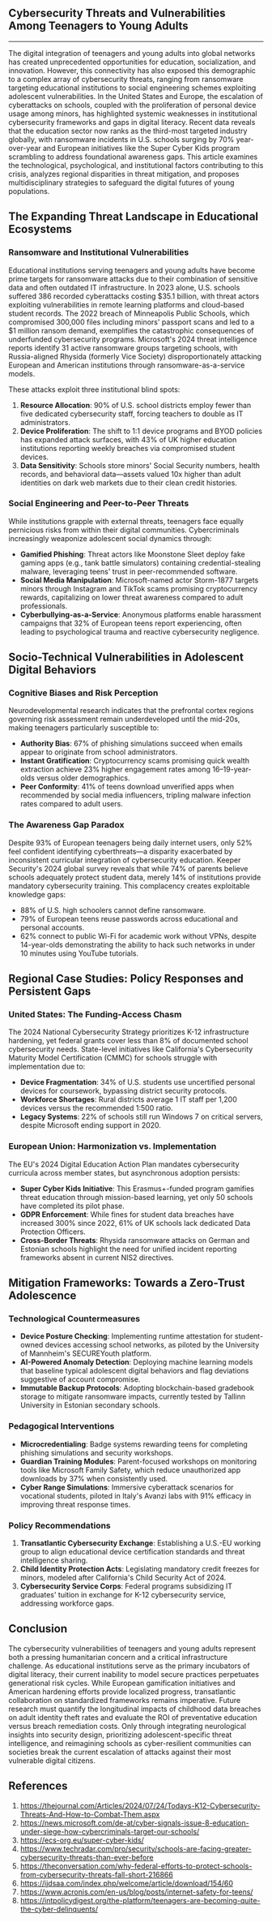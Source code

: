 ## Cybersecurity Threats and Vulnerabilities Among Teenagers to Young Adults
---

The digital integration of teenagers and young adults into global networks has created unprecedented opportunities for education, socialization, and innovation. However, this connectivity has also exposed this demographic to a complex array of cybersecurity threats, ranging from ransomware targeting educational institutions to social engineering schemes exploiting adolescent vulnerabilities. In the United States and Europe, the escalation of cyberattacks on schools, coupled with the proliferation of personal device usage among minors, has highlighted systemic weaknesses in institutional cybersecurity frameworks and gaps in digital literacy. Recent data reveals that the education sector now ranks as the third-most targeted industry globally, with ransomware incidents in U.S. schools surging by 70% year-over-year and European initiatives like the Super Cyber Kids program scrambling to address foundational awareness gaps. This article examines the technological, psychological, and institutional factors contributing to this crisis, analyzes regional disparities in threat mitigation, and proposes multidisciplinary strategies to safeguard the digital futures of young populations.

## The Expanding Threat Landscape in Educational Ecosystems

### Ransomware and Institutional Vulnerabilities

Educational institutions serving teenagers and young adults have become prime targets for ransomware attacks due to their combination of sensitive data and often outdated IT infrastructure. In 2023 alone, U.S. schools suffered 386 recorded cyberattacks costing \$35.1 billion, with threat actors exploiting vulnerabilities in remote learning platforms and cloud-based student records. The 2022 breach of Minneapolis Public Schools, which compromised 300,000 files including minors' passport scans and led to a \$1 million ransom demand, exemplifies the catastrophic consequences of underfunded cybersecurity programs. Microsoft's 2024 threat intelligence reports identify 31 active ransomware groups targeting schools, with Russia-aligned Rhysida (formerly Vice Society) disproportionately attacking European and American institutions through ransomware-as-a-service models.

These attacks exploit three institutional blind spots:

1. **Resource Allocation**: 90% of U.S. school districts employ fewer than five dedicated cybersecurity staff, forcing teachers to double as IT administrators.
2. **Device Proliferation**: The shift to 1:1 device programs and BYOD policies has expanded attack surfaces, with 43% of UK higher education institutions reporting weekly breaches via compromised student devices.
3. **Data Sensitivity**: Schools store minors' Social Security numbers, health records, and behavioral data—assets valued 10x higher than adult identities on dark web markets due to their clean credit histories.

### Social Engineering and Peer-to-Peer Threats

While institutions grapple with external threats, teenagers face equally pernicious risks from within their digital communities. Cybercriminals increasingly weaponize adolescent social dynamics through:

- **Gamified Phishing**: Threat actors like Moonstone Sleet deploy fake gaming apps (e.g., tank battle simulators) containing credential-stealing malware, leveraging teens' trust in peer-recommended software.
- **Social Media Manipulation**: Microsoft-named actor Storm-1877 targets minors through Instagram and TikTok scams promising cryptocurrency rewards, capitalizing on lower threat awareness compared to adult professionals.
- **Cyberbullying-as-a-Service**: Anonymous platforms enable harassment campaigns that 32% of European teens report experiencing, often leading to psychological trauma and reactive cybersecurity negligence.


## Socio-Technical Vulnerabilities in Adolescent Digital Behaviors

### Cognitive Biases and Risk Perception

Neurodevelopmental research indicates that the prefrontal cortex regions governing risk assessment remain underdeveloped until the mid-20s, making teenagers particularly susceptible to:

- **Authority Bias**: 67% of phishing simulations succeed when emails appear to originate from school administrators.
- **Instant Gratification**: Cryptocurrency scams promising quick wealth extraction achieve 23% higher engagement rates among 16–19-year-olds versus older demographics.
- **Peer Conformity**: 41% of teens download unverified apps when recommended by social media influencers, tripling malware infection rates compared to adult users.


### The Awareness Gap Paradox

Despite 93% of European teenagers being daily internet users, only 52% feel confident identifying cyberthreats—a disparity exacerbated by inconsistent curricular integration of cybersecurity education. Keeper Security's 2024 global survey reveals that while 74% of parents believe schools adequately protect student data, merely 14% of institutions provide mandatory cybersecurity training. This complacency creates exploitable knowledge gaps:

- 88% of U.S. high schoolers cannot define ransomware.
- 79% of European teens reuse passwords across educational and personal accounts.
- 62% connect to public Wi-Fi for academic work without VPNs, despite 14-year-olds demonstrating the ability to hack such networks in under 10 minutes using YouTube tutorials.


## Regional Case Studies: Policy Responses and Persistent Gaps

### United States: The Funding-Access Chasm

The 2024 National Cybersecurity Strategy prioritizes K-12 infrastructure hardening, yet federal grants cover less than 8% of documented school cybersecurity needs. State-level initiatives like California's Cybersecurity Maturity Model Certification (CMMC) for schools struggle with implementation due to:

- **Device Fragmentation**: 34% of U.S. students use uncertified personal devices for coursework, bypassing district security protocols.
- **Workforce Shortages**: Rural districts average 1 IT staff per 1,200 devices versus the recommended 1:500 ratio.
- **Legacy Systems**: 22% of schools still run Windows 7 on critical servers, despite Microsoft ending support in 2020.


### European Union: Harmonization vs. Implementation

The EU's 2024 Digital Education Action Plan mandates cybersecurity curricula across member states, but asynchronous adoption persists:

- **Super Cyber Kids Initiative**: This Erasmus+-funded program gamifies threat education through mission-based learning, yet only 50 schools have completed its pilot phase.
- **GDPR Enforcement**: While fines for student data breaches have increased 300% since 2022, 61% of UK schools lack dedicated Data Protection Officers.
- **Cross-Border Threats**: Rhysida ransomware attacks on German and Estonian schools highlight the need for unified incident reporting frameworks absent in current NIS2 directives.


## Mitigation Frameworks: Towards a Zero-Trust Adolescence

### Technological Countermeasures

- **Device Posture Checking**: Implementing runtime attestation for student-owned devices accessing school networks, as piloted by the University of Mannheim's SECUREYouth platform.
- **AI-Powered Anomaly Detection**: Deploying machine learning models that baseline typical adolescent digital behaviors and flag deviations suggestive of account compromise.
- **Immutable Backup Protocols**: Adopting blockchain-based gradebook storage to mitigate ransomware impacts, currently tested by Tallinn University in Estonian secondary schools.


### Pedagogical Interventions

- **Microcredentialing**: Badge systems rewarding teens for completing phishing simulations and security workshops.
- **Guardian Training Modules**: Parent-focused workshops on monitoring tools like Microsoft Family Safety, which reduce unauthorized app downloads by 37% when consistently used.
- **Cyber Range Simulations**: Immersive cyberattack scenarios for vocational students, piloted in Italy's Avanzi labs with 91% efficacy in improving threat response times.


### Policy Recommendations

1. **Transatlantic Cybersecurity Exchange**: Establishing a U.S.-EU working group to align educational device certification standards and threat intelligence sharing.
2. **Child Identity Protection Acts**: Legislating mandatory credit freezes for minors, modeled after California's Child Security Act of 2024.
3. **Cybersecurity Service Corps**: Federal programs subsidizing IT graduates' tuition in exchange for K-12 cybersecurity service, addressing workforce gaps.

## Conclusion

The cybersecurity vulnerabilities of teenagers and young adults represent both a pressing humanitarian concern and a critical infrastructure challenge. As educational institutions serve as the primary incubators of digital literacy, their current inability to model secure practices perpetuates generational risk cycles. While European gamification initiatives and American hardening efforts provide localized progress, transatlantic collaboration on standardized frameworks remains imperative. Future research must quantify the longitudinal impacts of childhood data breaches on adult identity theft rates and evaluate the ROI of preventative education versus breach remediation costs. Only through integrating neurological insights into security design, prioritizing adolescent-specific threat intelligence, and reimagining schools as cyber-resilient communities can societies break the current escalation of attacks against their most vulnerable digital citizens.

## References

1. https://thejournal.com/Articles/2024/07/24/Todays-K12-Cybersecurity-Threats-And-How-to-Combat-Them.aspx
2. https://news.microsoft.com/de-at/cyber-signals-issue-8-education-under-siege-how-cybercriminals-target-our-schools/
3. https://ecs-org.eu/super-cyber-kids/
4. https://www.techradar.com/pro/security/schools-are-facing-greater-cybersecurity-threats-than-ever-before
5. https://theconversation.com/why-federal-efforts-to-protect-schools-from-cybersecurity-threats-fall-short-216866
6. https://ijdsaa.com/index.php/welcome/article/download/154/60
7. https://www.acronis.com/en-us/blog/posts/internet-safety-for-teens/
8. https://intpolicydigest.org/the-platform/teenagers-are-becoming-quite-the-cyber-delinquents/